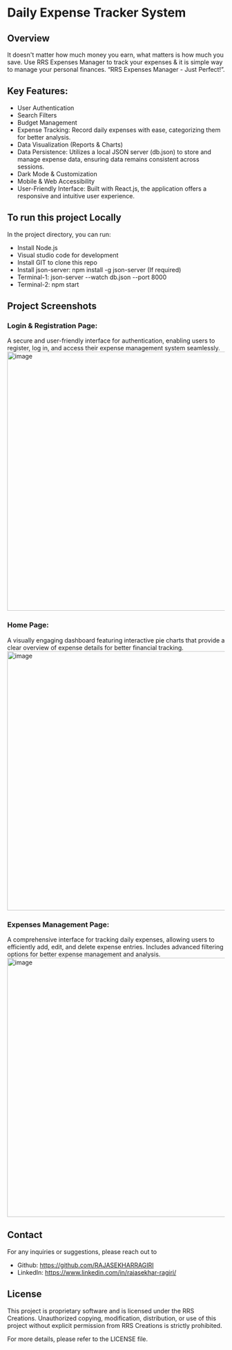 # Daily Expense Tracker System

## Overview
It doesn't matter how much money you earn, what matters is how much you save. Use RRS Expenses Manager to track your expenses & it is simple way to manage your personal finances.
“RRS Expenses Manager - Just Perfect!”.

## Key Features:
* User Authentication
* Search Filters
* Budget Management 
* Expense Tracking: Record daily expenses with ease, categorizing them for better analysis.
* Data Visualization (Reports & Charts)
* Data Persistence: Utilizes a local JSON server (db.json) to store and manage expense data, ensuring data remains consistent across sessions.
* Dark Mode & Customization
* Mobile & Web Accessibility
* User-Friendly Interface: Built with React.js, the application offers a responsive and intuitive user experience.

## To run this project Locally
In the project directory, you can run: 
* Install Node.js
* Visual studio code for development
* Install GIT to clone this repo
* Install json-server: npm install -g json-server (If required)
* Terminal-1: json-server --watch db.json --port 8000
* Terminal-2: npm start

## Project Screenshots
### Login & Registration Page: 
A secure and user-friendly interface for authentication, enabling users to register, log in, and access their expense management system seamlessly.
<img width="600" alt="image" src="https://github.com/user-attachments/assets/83438a34-c2f6-40bb-b6d5-34c9d6a740e0" />
### Home Page: 
A visually engaging dashboard featuring interactive pie charts that provide a clear overview of expense details for better financial tracking.
<img width="600" alt="image" src="https://github.com/user-attachments/assets/f76dad91-ea22-4c0a-933f-c06c0a796a4c" />
### Expenses Management Page: 
A comprehensive interface for tracking daily expenses, allowing users to efficiently add, edit, and delete expense entries. Includes advanced filtering options for better expense management and analysis.
<img width="600" alt="image" src="https://github.com/user-attachments/assets/5bae0cea-c30d-4e7e-93b1-a82fb1c2db78" />


## Contact
For any inquiries or suggestions, please reach out to 
* Github: https://github.com/RAJASEKHARRAGIRI
* LinkedIn: https://www.linkedin.com/in/rajasekhar-ragiri/
  
## License
This project is proprietary software and is licensed under the RRS Creations. Unauthorized copying, modification, distribution, or use of this project without explicit permission from RRS Creations is strictly prohibited.

For more details, please refer to the LICENSE file.
